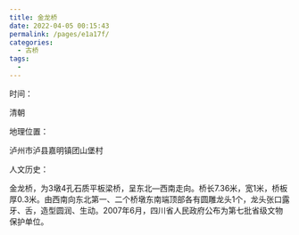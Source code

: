 ```yaml
---
title: 金龙桥
date: 2022-04-05 00:15:43
permalink: /pages/e1a17f/
categories:
  - 古桥
tags:
  - 
---
```

时间：

清朝

地理位置：

泸州市泸县嘉明镇团山堡村

人文历史：

金龙桥，为3墩4孔石质平板梁桥，呈东北—西南走向。桥长7.36米，宽1米，桥板厚0.3米。由西南向东北第一、二个桥墩东南端顶部各有圆雕龙头1个，龙头张口露牙、舌，造型圆润、生动。2007年6月，四川省人民政府公布为第七批省级文物保护单位。
